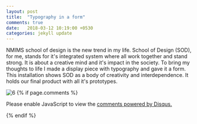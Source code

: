 ```yaml
---
layout: post
title:  "Typography in a form"
comments: true
date:   2018-03-12 10:19:00 +0530
categories: jekyll update
---
```

NMIMS school of design is the new trend in my life. School of Design (SOD), for me, stands for it's integrated system where all work together and stand strong. It is about a creative mind and it's impact in the society. To bring my thoughts to life I made a display piece with typography and gave it a form. This installation shows SOD as a body of creativity and interdependence. It holds our final product with all it's prototypes.





![6](https://user-images.githubusercontent.com/36836466/37274780-76edd65c-2603-11e8-82ec-610a893e76ab.jpg)
{% if page.comments %}
<div id="disqus_thread"></div>
<script>

/**
*  RECOMMENDED CONFIGURATION VARIABLES: EDIT AND UNCOMMENT THE SECTION BELOW TO INSERT DYNAMIC VALUES FROM YOUR PLATFORM OR CMS.
*  LEARN WHY DEFINING THESE VARIABLES IS IMPORTANT: https://disqus.com/admin/universalcode/#configuration-variables*/
/*
var disqus_config = function () {
this.page.url = PAGE_URL;  // Replace PAGE_URL with your page's canonical URL variable
this.page.identifier = PAGE_IDENTIFIER; // Replace PAGE_IDENTIFIER with your page's unique identifier variable
};
*/
(function() { // DON'T EDIT BELOW THIS LINE
var d = document, s = d.createElement('script');
s.src = 'https://saima-k-github-io-1.disqus.com/embed.js';
s.setAttribute('data-timestamp', +new Date());
(d.head || d.body).appendChild(s);
})();
</script>
<noscript>Please enable JavaScript to view the <a href="https://disqus.com/?ref_noscript">comments powered by Disqus.</a></noscript>

{% endif %}
